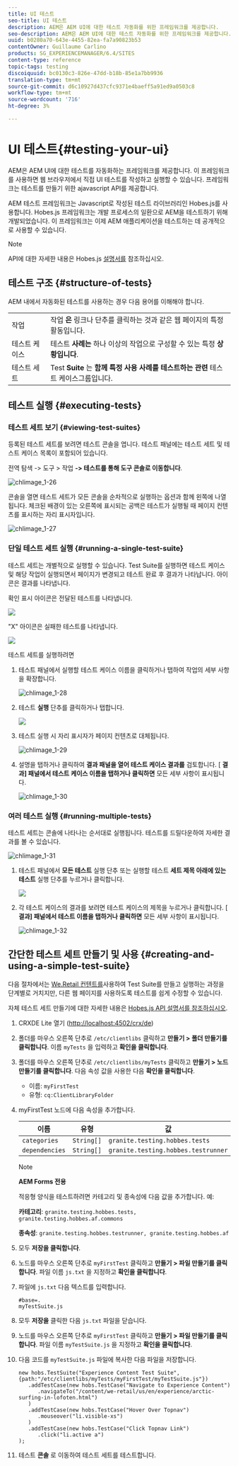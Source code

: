 ```yaml
---
title: UI 테스트
seo-title: UI 테스트
description: AEM은 AEM UI에 대한 테스트 자동화를 위한 프레임워크를 제공합니다.
seo-description: AEM은 AEM UI에 대한 테스트 자동화를 위한 프레임워크를 제공합니다.
uuid: b0280a70-643e-4455-82ea-fa7a90823b53
contentOwner: Guillaume Carlino
products: SG_EXPERIENCEMANAGER/6.4/SITES
content-type: reference
topic-tags: testing
discoiquuid: bc0130c3-826e-47dd-b18b-85e1a7bb9936
translation-type: tm+mt
source-git-commit: d6c10927d437cfc9371e4baeff5a91ed9a0503c8
workflow-type: tm+mt
source-wordcount: '716'
ht-degree: 3%

---
```



# UI 테스트{#testing-your-ui}

AEM은 AEM UI에 대한 테스트를 자동화하는 프레임워크를 제공합니다. 이 프레임워크를 사용하면 웹 브라우저에서 직접 UI 테스트를 작성하고 실행할 수 있습니다. 프레임워크는 테스트를 만들기 위한 ajavascript API를 제공합니다.

AEM 테스트 프레임워크는 Javascript로 작성된 테스트 라이브러리인 Hobes.js를 사용합니다. Hobes.js 프레임워크는 개발 프로세스의 일환으로 AEM을 테스트하기 위해 개발되었습니다. 이 프레임워크는 이제 AEM 애플리케이션을 테스트하는 데 공개적으로 사용할 수 있습니다.

>[!NOTE]
>
>API에 대한 자세한 내용은 Hobes.js [설명서를](https://helpx.adobe.com/experience-manager/6-4/sites/developing/using/reference-materials/test-api/index.html) 참조하십시오.

## 테스트 구조 {#structure-of-tests}

AEM 내에서 자동화된 테스트를 사용하는 경우 다음 용어를 이해해야 합니다.

|  |  |
|---|---|
| 작업 | 작업 **은** 링크나 단추를 클릭하는 것과 같은 웹 페이지의 특정 활동입니다. |
| 테스트 케이스 | 테스트 **사례는** 하나 이상의 작업으로 구성할 수 있는 특정 **상황입니다**. |
| 테스트 세트 | Test **Suite** 는 **함께 특정 사용 사례를 테스트하는 관련** 테스트 케이스그룹입니다. |

## 테스트 실행 {#executing-tests}

### 테스트 세트 보기 {#viewing-test-suites}

등록된 테스트 세트를 보려면 테스트 콘솔을 엽니다. 테스트 패널에는 테스트 세트 및 테스트 케이스 목록이 포함되어 있습니다.

전역 탐색 -> 도구 > 작업 **-> 테스트를 통해 도구 콘솔로 이동합니다**.

![chlimage_1-26](assets/chlimage_1-26.png)

콘솔을 열면 테스트 세트가 모든 콘솔을 순차적으로 실행하는 옵션과 함께 왼쪽에 나열됩니다. 체크된 배경이 있는 오른쪽에 표시되는 공백은 테스트가 실행될 때 페이지 컨텐츠를 표시하는 자리 표시자입니다.

![chlimage_1-27](assets/chlimage_1-27.png)

### 단일 테스트 세트 실행 {#running-a-single-test-suite}

테스트 세트는 개별적으로 실행할 수 있습니다. Test Suite를 실행하면 테스트 케이스 및 해당 작업이 실행되면서 페이지가 변경되고 테스트 완료 후 결과가 나타납니다. 아이콘은 결과를 나타냅니다.

확인 표시 아이콘은 전달된 테스트를 나타냅니다.

![](do-not-localize/chlimage_1-5.png)

&quot;X&quot; 아이콘은 실패한 테스트를 나타냅니다.

![](do-not-localize/chlimage_1-6.png)

테스트 세트를 실행하려면

1. 테스트 패널에서 실행할 테스트 케이스 이름을 클릭하거나 탭하여 작업의 세부 사항을 확장합니다.

   ![chlimage_1-28](assets/chlimage_1-28.png)

1. 테스트 **실행** 단추를 클릭하거나 탭합니다.

   ![](do-not-localize/chlimage_1-7.png)

1. 테스트 실행 시 자리 표시자가 페이지 컨텐츠로 대체됩니다.

   ![chlimage_1-29](assets/chlimage_1-29.png)

1. 설명을 탭하거나 클릭하여 **결과 패널을 열어 테스트 케이스 결과를** 검토합니다. [ **결과] 패널에서 테스트 케이스 이름을 탭하거나 클릭하면** 모든 세부 사항이 표시됩니다.

   ![chlimage_1-30](assets/chlimage_1-30.png)

### 여러 테스트 실행 {#running-multiple-tests}

테스트 세트는 콘솔에 나타나는 순서대로 실행됩니다. 테스트를 드릴다운하여 자세한 결과를 볼 수 있습니다.

![chlimage_1-31](assets/chlimage_1-31.png)

1. 테스트 패널에서 **모든 테스트** 실행 단추 또는 실행할 테스트 **세트 제목 아래에 있는 테스트** 실행 단추를 누르거나 클릭합니다.

   ![](do-not-localize/chlimage_1-8.png)

1. 각 테스트 케이스의 결과를 보려면 테스트 케이스의 제목을 누르거나 클릭합니다. [ **결과] 패널에서 테스트 이름을 탭하거나 클릭하면** 모든 세부 사항이 표시됩니다.

   ![chlimage_1-32](assets/chlimage_1-32.png)

## 간단한 테스트 세트 만들기 및 사용 {#creating-and-using-a-simple-test-suite}

다음 절차에서는 [We.Retail 컨텐트를](/help/sites-developing/we-retail.md)사용하여 Test Suite를 만들고 실행하는 과정을 단계별로 거치지만, 다른 웹 페이지를 사용하도록 테스트를 쉽게 수정할 수 있습니다.

자체 테스트 세트 만들기에 대한 자세한 내용은 [Hobes.js API 설명서를 참조하십시오](https://helpx.adobe.com/experience-manager/6-4/sites/developing/using/reference-materials/test-api/index.html).

1. CRXDE Lite 열기 ([http://localhost:4502/crx/de](http://localhost:4502/crx/de))
1. 폴더를 마우스 오른쪽 단추로 `/etc/clientlibs` 클릭하고 **만들기 > 폴더 만들기를 클릭합니다**. 이름 `myTests` 을 입력하고 **확인을 클릭합니다**.
1. 폴더를 마우스 오른쪽 단추로 `/etc/clientlibs/myTests` 클릭하고 **만들기 > 노드 만들기를 클릭합니다**. 다음 속성 값을 사용한 다음 **확인을 클릭합니다**.

   * 이름: `myFirstTest`
   * 유형: `cq:ClientLibraryFolder`

1. myFirstTest 노드에 다음 속성을 추가합니다.

   | 이름 | 유형 | 값 |
   |---|---|---|
   | `categories` | `String[]` | `granite.testing.hobbes.tests` |
   | `dependencies` | `String[]` | `granite.testing.hobbes.testrunner` |

   >[!NOTE]
   >
   >**AEM Forms 전용**
   >
   >적응형 양식을 테스트하려면 카테고리 및 종속성에 다음 값을 추가합니다. 예:
   >
   >**카테고리**: `granite.testing.hobbes.tests, granite.testing.hobbes.af.commons`
   >
   >**종속성**: `granite.testing.hobbes.testrunner, granite.testing.hobbes.af`

1. 모두 **저장을 클릭합니다**.
1. 노드를 마우스 오른쪽 단추로 `myFirstTest` 클릭하고 **만들기 > 파일 만들기를 클릭합니다**. 파일 이름 `js.txt` 을 지정하고 **확인을 클릭합니다**.
1. 파일에 `js.txt` 다음 텍스트를 입력합니다.

   ```
   #base=.
   myTestSuite.js
   ```

1. 모두 **저장을** 클릭한 다음 `js.txt` 파일을 닫습니다.
1. 노드를 마우스 오른쪽 단추로 `myFirstTest` 클릭하고 **만들기 > 파일 만들기를 클릭합니다**. 파일 이름 `myTestSuite.js` 을 지정하고 **확인을 클릭합니다**.
1. 다음 코드를 `myTestSuite.js` 파일에 복사한 다음 파일을 저장합니다.

   ```
   new hobs.TestSuite("Experience Content Test Suite", {path:"/etc/clientlibs/myTests/myFirstTest/myTestSuite.js"})
      .addTestCase(new hobs.TestCase("Navigate to Experience Content")
         .navigateTo("/content/we-retail/us/en/experience/arctic-surfing-in-lofoten.html")
      )
      .addTestCase(new hobs.TestCase("Hover Over Topnav")
         .mouseover("li.visible-xs")
      )
      .addTestCase(new hobs.TestCase("Click Topnav Link")
         .click("li.active a")
   );
   ```

1. 테스트 **콘솔** 로 이동하여 테스트 세트를 테스트합니다.

